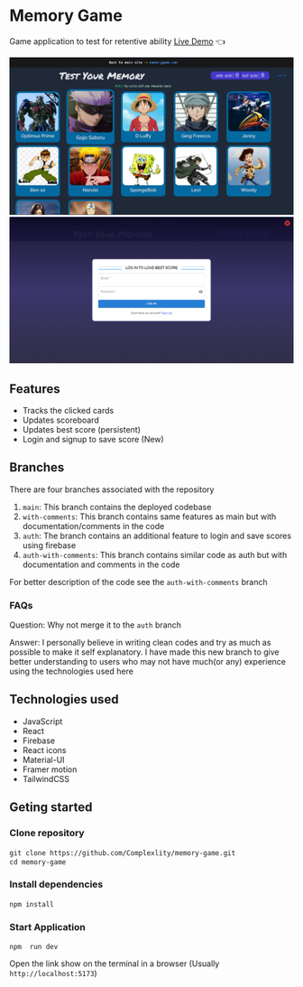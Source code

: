 # Memory Game

Game application to test for retentive ability
[Live Demo](https://complexlity-beta-memory-game.netlify.app/) :point_left:

![Memory Game Homepage](/src/assets/readme-img.png)
![Login Page](/src/assets/readme-img2.png)

## Features

- Tracks the clicked cards
- Updates scoreboard
- Updates best score (persistent)
- Login and signup to save score (New)

## Branches

There are four branches associated with the repository

1. `main`: This branch contains the deployed codebase
2. `with-comments`: This branch contains same features as main but with documentation/comments in the code
3. `auth`: The branch contains an additional feature to login and save scores using firebase
4. `auth-with-comments`: This branch contains similar code as auth but with documentation and comments in the code

For better description of the code see the `auth-with-comments` branch

### FAQs

Question: Why not merge it to the `auth` branch

Answer: I personally believe in writing clean codes and try as much as possible to make it self explanatory. I have made this new branch to give better understanding to users who may not have much(or any) experience using the technologies used here

## Technologies used

- JavaScript
- React
- Firebase
- React icons
- Material-UI
- Framer motion
- TailwindCSS

## Geting started

### Clone repository

```
git clone https://github.com/Complexlity/memory-game.git
cd memory-game
```

### Install dependencies

```
npm install
```

### Start Application

```
npm  run dev
```

Open the link show on the terminal in a browser (Usually `http://localhost:5173`)
